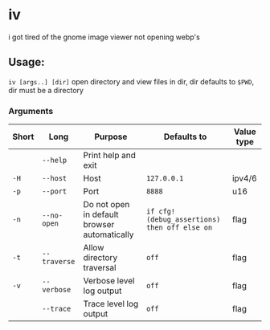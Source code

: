 # iv

i got tired of the gnome image viewer not opening webp's

## Usage:

`iv [args..] [dir]` open directory and view files in dir, dir defaults to `$PWD`, dir must be a directory

### Arguments

| Short | Long         | Purpose                                      | Defaults to                                  | Value type |
| ----- | ------------ | -------------------------------------------- | -------------------------------------------- | ---------- |
|       | `--help`     | Print help and exit                          |                                              |            |
| `-H`  | `--host`     | Host                                         | `127.0.0.1`                                  | ipv4/6     |
| `-p`  | `--port`     | Port                                         | `8888`                                       | u16        |
| `-n`  | `--no-open`  | Do not open in default browser automatically | `if cfg!(debug_assertions) then off else on` | flag       |
| `-t`  | `--traverse` | Allow directory traversal                    | `off`                                        | flag       |
| `-v`  | `--verbose`  | Verbose level log output                     | `off`                                        | flag       |
|       | `--trace`    | Trace level log output                       | `off`                                        | flag       |
